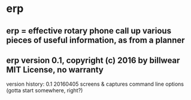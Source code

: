 # erp
erp = effective rotary phone
call up various pieces of useful information, as from a planner
----
erp version 0.1, copyright (c) 2016 by billwear
MIT License, no warranty
----
version history:
0.1    20160405   screens & captures command line options
                  (gotta start somewhere, right?)

